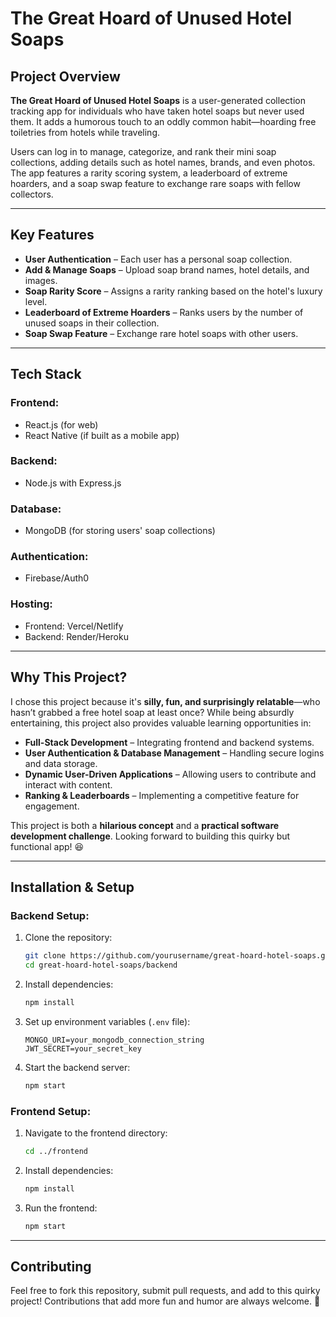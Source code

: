# The Great Hoard of Unused Hotel Soaps

## Project Overview
**The Great Hoard of Unused Hotel Soaps** is a user-generated collection tracking app for individuals who have taken hotel soaps but never used them. It adds a humorous touch to an oddly common habit—hoarding free toiletries from hotels while traveling.

Users can log in to manage, categorize, and rank their mini soap collections, adding details such as hotel names, brands, and even photos. The app features a rarity scoring system, a leaderboard of extreme hoarders, and a soap swap feature to exchange rare soaps with fellow collectors.

---
## Key Features
- **User Authentication** – Each user has a personal soap collection.
- **Add & Manage Soaps** – Upload soap brand names, hotel details, and images.
- **Soap Rarity Score** – Assigns a rarity ranking based on the hotel's luxury level.
- **Leaderboard of Extreme Hoarders** – Ranks users by the number of unused soaps in their collection.
- **Soap Swap Feature** – Exchange rare hotel soaps with other users.

---
## Tech Stack
### **Frontend:**
- React.js (for web)
- React Native (if built as a mobile app)

### **Backend:**
- Node.js with Express.js

### **Database:**
- MongoDB (for storing users' soap collections)

### **Authentication:**
- Firebase/Auth0

### **Hosting:**
- Frontend: Vercel/Netlify
- Backend: Render/Heroku

---
## Why This Project?
I chose this project because it's **silly, fun, and surprisingly relatable**—who hasn’t grabbed a free hotel soap at least once? While being absurdly entertaining, this project also provides valuable learning opportunities in:

- **Full-Stack Development** – Integrating frontend and backend systems.
- **User Authentication & Database Management** – Handling secure logins and data storage.
- **Dynamic User-Driven Applications** – Allowing users to contribute and interact with content.
- **Ranking & Leaderboards** – Implementing a competitive feature for engagement.

This project is both a **hilarious concept** and a **practical software development challenge**. Looking forward to building this quirky but functional app! 😆

---
## Installation & Setup
### **Backend Setup:**
1. Clone the repository:
   ```sh
   git clone https://github.com/yourusername/great-hoard-hotel-soaps.git
   cd great-hoard-hotel-soaps/backend
   ```
2. Install dependencies:
   ```sh
   npm install
   ```
3. Set up environment variables (`.env` file):
   ```env
   MONGO_URI=your_mongodb_connection_string
   JWT_SECRET=your_secret_key
   ```
4. Start the backend server:
   ```sh
   npm start
   ```

### **Frontend Setup:**
1. Navigate to the frontend directory:
   ```sh
   cd ../frontend
   ```
2. Install dependencies:
   ```sh
   npm install
   ```
3. Run the frontend:
   ```sh
   npm start
   ```

---
## Contributing
Feel free to fork this repository, submit pull requests, and add to this quirky project! Contributions that add more fun and humor are always welcome. 🚀
